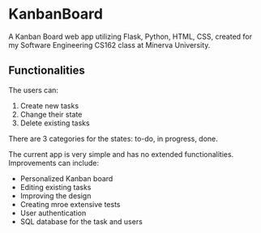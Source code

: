 # KanbanBoard
A Kanban Board web app utilizing Flask, Python, HTML, CSS, created for my Software Engineering CS162 class at Minerva University. 

## Functionalities

The users can:
1. Create new tasks
2. Change their state
3. Delete existing tasks

There are 3 categories for the states: to-do, in progress, done. 

The current app is very simple and has no extended functionalities. Improvements can include:
- Personalized Kanban board
- Editing existing tasks
- Improving the design
- Creating mroe extensive tests
- User authentication
- SQL database for the task and users

